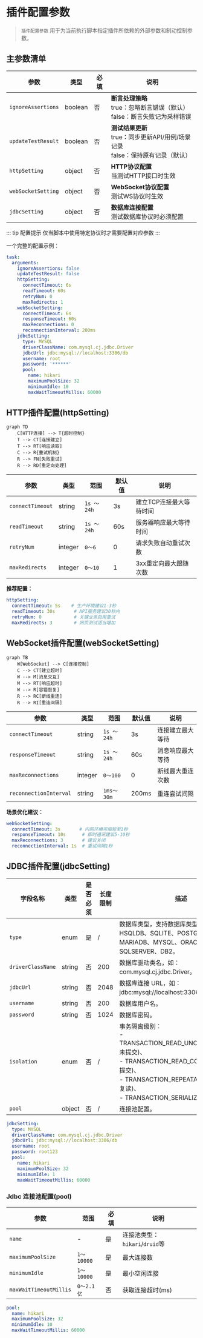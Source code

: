 # 插件配置参数

> `插件配置参数` 用于为当前执行脚本指定插件所依赖的外部参数和制动控制参数。

## 主参数清单

| 参数 | 类型 | 必填 | 说明 |  
|------|------|------|------|  
| `ignoreAssertions` | boolean | 否 | **断言处理策略**<br> true：忽略断言错误（默认）<br> false：断言失败记为采样错误 |  
| `updateTestResult` | boolean | 否 | **测试结果更新**<br> true：同步更新API/用例/场景记录<br> false：保持原有记录（默认） |  
| `httpSetting` | object | 否 | **HTTP协议配置**<br>当测试HTTP接口时生效 |  
| `webSocketSetting` | object | 否 | **WebSocket协议配置**<br>测试WS协议时生效 |  
| `jdbcSetting` | object | 否 | **数据库连接配置**<br>测试数据库协议时必须配置 |  

::: tip 配置提示
仅当脚本中使用特定协议时才需要配置对应参数
:::

一个完整的配置示例：

```yaml
task:
  arguments: 
    ignoreAssertions: false
    updateTestResult: false
    httpSetting:
      connectTimeout: 6s
      readTimeout: 60s
      retryNum: 0
      maxRedirects: 1
    webSocketSetting:
      connectTimeout: 6s
      responseTimeout: 60s
      maxReconnections: 0
      reconnectionInterval: 200ms
    jdbcSetting:
      type: MYSQL
      driverClassName: com.mysql.cj.jdbc.Driver
      jdbcUrl: jdbc:mysql://localhost:3306/db
      username: root
      password: '******'
      pool:
        name: hikari
        maximumPoolSize: 32
        minimumIdle: 10
        maxWaitTimeoutMillis: 60000
```

## HTTP插件配置(httpSetting)

```mermaid  
graph TD  
    C[HTTP连接] --> T{超时控制}  
    T --> CT[连接建立]  
    T --> RT[响应读取]  
    C --> R{重试机制}  
    R --> FN[失败重试]  
    R --> RD[重定向处理]  
```

| 参数 | 类型 | 范围 | 默认值 | 说明 |  
|------|------|------|------|------|  
| `connectTimeout` | string | `1s ～ 24h` | 3s | 建立TCP连接最大等待时间 |  
| `readTimeout` | string | `1s ～ 24h` | 60s | 服务器响应最大等待时间 |  
| `retryNum` | integer | `0～6` | 0 | 请求失败自动重试次数 |  
| `maxRedirects` | integer | `0～10` | 1 | 3xx重定向最大跟随次数 |  

**推荐配置：**
```yaml  
httpSetting:  
  connectTimeout: 5s    # 生产环境建议1-3秒  
  readTimeout: 30s       # API服务建议30秒内  
  retryNum: 0            # 关键业务启用重试  
  maxRedirects: 3        # 网页测试适当增加  
```

## WebSocket插件配置(webSocketSetting)

```mermaid  
graph TB  
    W[WebSocket] --> C[连接控制]  
    C --> CT[建立超时]  
    W --> M[消息交互]  
    M --> RT[响应超时]  
    W --> R[容错恢复]  
    R --> RC[断线重连]  
    R --> RI[重连间隔]  
```

| 参数 | 类型 | 范围 | 默认值 | 说明 |  
|------|------|------|------|------|  
| `connectTimeout` | string | `1s ～ 24h` | 3s | 连接建立最大等待 |  
| `responseTimeout` | string | `1s ～ 24h` | 60s | 消息响应最大等待 |  
| `maxReconnections` | integer | `0～100` | 0 | 断线最大重连次数 |  
| `reconnectionInterval` | string | `1ms～30m` | 200ms | 重连尝试间隔 |  

**场景优化建议：**
```yaml  
webSocketSetting:  
  connectTimeout: 3s       # 内网环境可缩短至1秒  
  responseTimeout: 10s      # 即时通讯建议5-10秒  
  maxReconnections: 3       # 建议关闭  
  reconnectionInterval: 1s  # 重试间隔1秒  
```

## JDBC插件配置(jdbcSetting)

| 字段名称        | 类型   | 是否必须 | 长度限制 | 描述                                                                                                                                                                      |
| --------------- | ------ | -------- | -------- |-------------------------------------------------------------------------------------------------------------------------------------------------------------------------|
| `type`            | enum   | 是       | /        | 数据库类型，支持数据库类型：H2、HSQLDB、SQLITE、POSTGRES、MARIADB、MYSQL、ORACLE、SQLSERVER、DB2。                                                                                             |
| `driverClassName` | string | 否       | 200      | 数据库驱动类名，如：com.mysql.cj.jdbc.Driver。                                                                                                                                     |
| `jdbcUrl`         | string | 否       | 2048     | 数据库连接 URL，如：jdbc:mysql://localhost:3306/mydatabase。                                                                                                                     |
| `username`        | string | 否       | 200      | 数据库用户名。                                                                                                                                                                 |
| `password`        | string | 否       | 1024     | 数据库密码。                                                                                                                                                                  |
| `isolation`       | enum   | 否       | /        | 事务隔离级别：<br/>- TRANSACTION_READ_UNCOMMITTED(读未提交)、<br/>- TRANSACTION_READ_COMMITTED(读已提交)、<br/>- TRANSACTION_REPEATABLE_READ(可重复读)、<br/>- TRANSACTION_SERIALIZABLE(串行化)。 |
| `pool`            | object | 否       | /        | 连接池配置。                                                                                                                                                                  |

```yaml
jdbcSetting:
  type: MYSQL
  driverClassName: com.mysql.cj.jdbc.Driver
  jdbcUrl: jdbc:mysql://localhost:3306/db
  username: root
  password: root123
  pool:
    name: hikari
    maximumPoolSize: 32
    minimumIdle: 1
    maxWaitTimeoutMillis: 60000
```

###  Jdbc 连接池配置(pool)

| 参数 | 范围 | 必填 | 说明 |  
|------|------|------|------|  
| `name` | - | 是 | 连接池类型：`hikari`/`druid`等 |  
| `maximumPoolSize` | `1～10000` | 是 | 最大连接数 |  
| `minimumIdle` | `1～10000` | 是 | 最小空闲连接 |  
| `maxWaitTimeoutMillis` | `0～2.1亿` | 否 | 获取连接超时(ms) |  

```yaml
pool:
  name: hikari
  maximumPoolSize: 32
  minimumIdle: 10
  maxWaitTimeoutMillis: 60000
```
